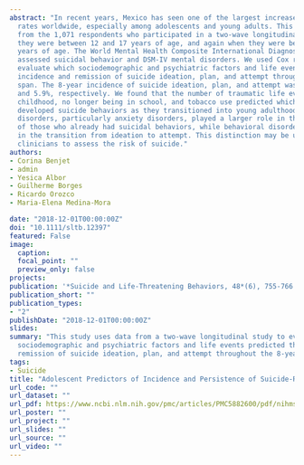 ```yaml
---
abstract: "In recent years, Mexico has seen one of the largest increases in suicide
  rates worldwide, especially among adolescents and young adults. This study uses data
  from the 1,071 respondents who participated in a two-wave longitudinal study when
  they were between 12 and 17 years of age, and again when they were between 19 and 26
  years of age. The World Mental Health Composite International Diagnostic Interview
  assessed suicidal behavior and DSM-IV mental disorders. We used Cox regressions to
  evaluate which sociodemographic and psychiatric factors and life events predicted the
  incidence and remission of suicide ideation, plan, and attempt throughout the 8-year
  span. The 8-year incidence of suicide ideation, plan, and attempt was 13.3%, 4.8%,
  and 5.9%, respectively. We found that the number of traumatic life events during
  childhood, no longer being in school, and tobacco use predicted which adolescents
  developed suicide behaviors as they transitioned into young adulthood. Psychiatric
  disorders, particularly anxiety disorders, played a larger role in the persistence
  of those who already had suicidal behaviors, while behavioral disorders played a role
  in the transition from ideation to attempt. This distinction may be useful for
  clinicians to assess the risk of suicide."
authors:
- Corina Benjet
- admin
- Yesica Albor
- Guilherme Borges
- Ricardo Orozco
- Maria-Elena Medina-Mora

date: "2018-12-01T00:00:00Z"
doi: "10.1111/sltb.12397"
featured: False
image:
  caption: 
  focal_point: ""
  preview_only: false
projects: 
publication: '*Suicide and Life-Threatening Behaviors, 48*(6), 755-766'
publication_short: ""
publication_types:
- "2"
publishDate: "2018-12-01T00:00:00Z"
slides: 
summary: "This study uses data from a two-wave longitudinal study to evaluate which
  sociodemographic and psychiatric factors and life events predicted the incidence and
  remission of suicide ideation, plan, and attempt throughout the 8-year span."
tags:
- Suicide
title: "Adolescent Predictors of Incidence and Persistence of Suicide-Related Outcomes in Young Adulthood: A Longitudinal Study of Mexican Youth"
url_code: ""
url_dataset: ""
url_pdf: https://www.ncbi.nlm.nih.gov/pmc/articles/PMC5882600/pdf/nihms892549.pdf
url_poster: ""
url_project: ""
url_slides: ""
url_source: ""
url_video: ""
---
```


